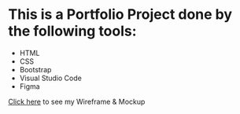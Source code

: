 # This is a Portfolio Project done by the following tools:

+ HTML
+ CSS
+ Bootstrap
+ Visual Studio Code
+ Figma

[Click here](https://www.figma.com/file/y0P4NRMD2JIIi1kNKNvt2w/Portfolio?t=WM0oBaiqys8ETl0O-0) to see my Wireframe & Mockup
